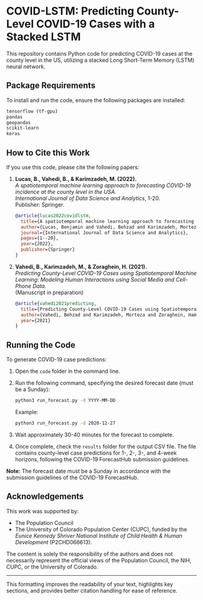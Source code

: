 # COVID-LSTM: Predicting County-Level COVID-19 Cases with a Stacked LSTM

This repository contains Python code for predicting COVID-19 cases at the county level in the US, utilizing a stacked Long Short-Term Memory (LSTM) neural network.

## Package Requirements

To install and run the code, ensure the following packages are installed:

```bash
tensorflow (tf-gpu)
pandas
geopandas
scikit-learn
keras
```

## How to Cite this Work

If you use this code, please cite the following papers:

1. **Lucas, B., Vahedi, B., & Karimzadeh, M. (2022).**  
   *A spatiotemporal machine learning approach to forecasting COVID-19 incidence at the county level in the USA.*  
   *International Journal of Data Science and Analytics*, 1-20.  
   Publisher: Springer.

    ```bibtex
    @article{lucas2022covidlstm,
      title={A spatiotemporal machine learning approach to forecasting COVID-19 incidence at the county level in the USA},
      author={Lucas, Benjamin and Vahedi, Behzad and Karimzadeh, Morteza},
      journal={International Journal of Data Science and Analytics},
      pages={1--20},
      year={2022},
      publisher={Springer}
    }
    ```

2. **Vahedi, B., Karimzadeh, M., & Zoraghein, H. (2021).**  
   *Predicting County-Level COVID-19 Cases using Spatiotemporal Machine Learning: Modeling Human Interactions using Social Media and Cell-Phone Data.*  
   (Manuscript in preparation)

    ```bibtex
    @article{vahedi2021predicting,
      title={Predicting County-Level COVID-19 Cases using Spatiotemporal Machine Learning: Modeling Human Interactions using Social Media and Cell-Phone Data},
      author={Vahedi, Behzad and Karimzadeh, Morteza and Zoraghein, Hamidreza},
      year={2021}
    }
    ```

## Running the Code

To generate COVID-19 case predictions:

1. Open the `code` folder in the command line.
2. Run the following command, specifying the desired forecast date (must be a Sunday):

    ```bash
    python3 run_forecast.py -d YYYY-MM-DD
    ```

   Example:

    ```bash
    python3 run_forecast.py -d 2020-12-27
    ```

3. Wait approximately 30-40 minutes for the forecast to complete.
4. Once complete, check the `results` folder for the output CSV file. The file contains county-level case predictions for 1-, 2-, 3-, and 4-week horizons, following the COVID-19 ForecastHub submission guidelines.

**Note:** The forecast date must be a Sunday in accordance with the submission guidelines of the COVID-19 ForecastHub.

## Acknowledgements

This work was supported by:

- The Population Council
- The University of Colorado Population Center (CUPC), funded by the *Eunice Kennedy Shriver National Institute of Child Health & Human Development* (P2CHD066613).

The content is solely the responsibility of the authors and does not necessarily represent the official views of the Population Council, the NIH, CUPC, or the University of Colorado.

---

This formatting improves the readability of your text, highlights key sections, and provides better citation handling for ease of reference.
